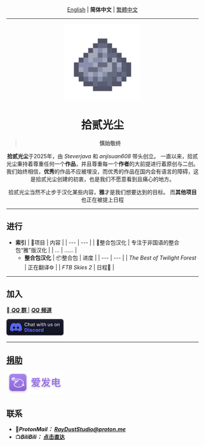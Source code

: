<div align="center">

[English](overview-EN.md) | **简体中文** | [繁體中文](overview-TC.md)

</div>

***

<div align="center">
    <img src="../logo/sugar-01.png" alt="logo" width="200">
</div>

<div align="center">

# 拾贰光尘
> **慎始敬终**

</div>

<div align="center">

**拾贰光尘**于2025年，由 *Steverjava* 和 *anjisuan608* 带头创立。
一直以来，拾贰光尘秉持着尊重任何一个**作品**，并且尊重每一个**作者**的大前提进行着原创与二创。
我们始终相信，**优秀**的作品不应被埋没，而优秀的作品在国内会有语言的障碍，这是拾贰光尘创建的初衷，也是我们不愿意看到且痛心的地方。

拾贰光尘当然不止步于汉化某些内容，**雅**才是我们想要达到的目标。
而**其他项目**也正在被提上日程

</div>

***

## 进行

- **索引**
    | 📂项目 | 内容 |
    | --- | --- |
    | 📁整合包汉化 | 专注于非国语的整合包“雅”版汉化 |
    | … | …… |
    - **整合包汉化**
        | 📦整合包 | 进度 |
        | --- | --- |
        | *The Best of Twilight Forest*  | 正在翻译⚙ |
        | *FTB Skies 2* | 日程📝 |

***

## 加入

🐧[ ***QQ*** **群** ](https://qm.qq.com/q/HVSPv8yhWy "点击加入")  | [ ***QQ*** **频道** ](https://pd.qq.com/s/3b2na2g4b?b=5 "点击加入")  

<a href="https://discord.gg/5fC2KRxPtV">
<img border="0" src="../image/discord.svg" alt="Discord"width="150">

***

## 捐助

<a href="https://afdian.com/a/Ray-Dust">
<img border="0" src="../image/afdian.png" alt="afdian"width="150">
</img>
</a>

## 联系

- 📮***ProtonMail：*** ***RayDustStudio@proton.me***
- 📺***BiliBili：*** [**点击直达**](https://space.bilibili.com/34270103/upload/video)
